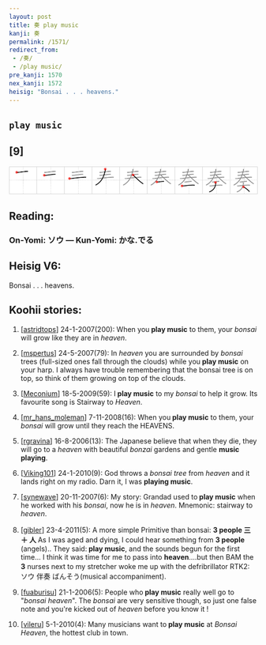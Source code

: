 ```yaml
---
layout: post
title: 奏 play music
kanji: 奏
permalink: /1571/
redirect_from:
 - /奏/
 - /play music/
pre_kanji: 1570
nex_kanji: 1572
heisig: "Bonsai . . . heavens."
---
```


## `play music`

## [9]

<div class="stroke"><img src="../images/E5A58F.png" /></div>

## Reading:

### On-Yomi: ソウ &mdash; Kun-Yomi: かな.でる

## Heisig V6:

Bonsai . . . heavens.

## Koohii stories:

1) [<a href="http://kanji.koohii.com/profile/astridtops">astridtops</a>] 24-1-2007(200): When you<strong> play music</strong> to them, your <em>bonsai</em> will grow like they are in <em>heaven</em>.

2) [<a href="http://kanji.koohii.com/profile/mspertus">mspertus</a>] 24-5-2007(79): In <em>heaven</em> you are surrounded by <em>bonsai</em> trees (full-sized ones fall through the clouds) while you<strong> play music</strong> on your harp. I always have trouble remembering that the bonsai tree is on top, so think of them growing on top of the clouds.

3) [<a href="http://kanji.koohii.com/profile/Meconium">Meconium</a>] 18-5-2009(59): I<strong> play music</strong> to my <em>bonsai</em> to help it grow. Its favourite song is Stairway to <em>Heaven</em>.

4) [<a href="http://kanji.koohii.com/profile/mr_hans_moleman">mr_hans_moleman</a>] 7-11-2008(16): When you<strong> play music</strong> to them, your <em>bonsai</em> will grow until they reach the HEAVENS.

5) [<a href="http://kanji.koohii.com/profile/rgravina">rgravina</a>] 16-8-2006(13): The Japanese believe that when they die, they will go to a <em>heaven</em> with beautiful <em>bonzai</em> gardens and gentle <strong>music playing</strong>.

6) [<a href="http://kanji.koohii.com/profile/Viking101">Viking101</a>] 24-1-2010(9): God throws a <em>bonsai tree</em> from <em>heaven</em> and it lands right on my radio. Darn it, I was <strong>playing music</strong>.

7) [<a href="http://kanji.koohii.com/profile/synewave">synewave</a>] 20-11-2007(6): My story: Grandad used to<strong> play music</strong> when he worked with his <em>bonsai</em>, now he is in <em>heaven</em>. Mnemonic: stairway to <em>heaven</em>.

8) [<a href="http://kanji.koohii.com/profile/gibler">gibler</a>] 23-4-2011(5): A more simple Primitive than bonsai: <strong>3 people 三 ＋ 人 </strong> As I was aged and dying, I could hear something from <strong>3 people</strong> (angels).. They said:<strong> play music</strong>, and the sounds begun for the first time... I think it was time for me to pass into <strong>heaven</strong>....but then BAM the <strong>3</strong> nurses next to my stretcher woke me up with the defribrillator RTK2:　ソウ 伴奏 ばんそう(musical accompaniment).

9) [<a href="http://kanji.koohii.com/profile/fuaburisu">fuaburisu</a>] 21-1-2006(5): People who<strong> play music</strong> really well go to &quot;<em>bonsai heaven</em>&quot;. The <em>bonsai</em> are very sensitive though, so just one false note and you&#039;re kicked out of <em>heaven</em> before you know it !

10) [<a href="http://kanji.koohii.com/profile/vileru">vileru</a>] 5-1-2010(4): Many musicians want to<strong> play music</strong> at <em>Bonsai Heaven</em>, the hottest club in town.
